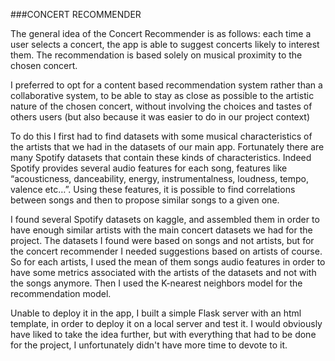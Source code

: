###CONCERT RECOMMENDER

The general idea of the Concert Recommender is as follows: each time a user selects a concert, the app is able to suggest concerts likely to interest them. The recommendation is based solely on musical proximity to the chosen concert.

I preferred to opt for a content based recommendation system rather than a collaborative system, to be able to stay as close as possible to the artistic nature of the chosen concert, without involving the choices and tastes of others users (but also because it was easier to do in our project context)

To do this I first had to find datasets with some musical characteristics of the artists that we had in the datasets of our main app. Fortunately there are many Spotify datasets that contain these kinds of characteristics. Indeed Spotify provides several audio features for each song, features like “acousticness, danceability, energy, instrumentalness, loudness, tempo, valence etc…”. Using these features, it is possible to find correlations between songs and then to propose similar songs to a given one.

I found several Spotify datasets on kaggle, and assembled them in order to have enough similar artists with the main concert datasets we had for the project. 
The datasets I found were based on songs and not artists, but for the concert recommender I needed suggestions based on artists of course. So for each artists, I used the mean of them songs audio features in order to have some metrics associated with the artists of the datasets and not with the songs anymore. 
Then I used the K-nearest neighbors model for the recommendation model.

Unable to deploy it in the app, I built a simple Flask server with an html template, in order to deploy it on a local server and test it. I would obviously have liked to take the idea further, but with everything that had to be done for the project, I unfortunately didn't have more time to devote to it.

